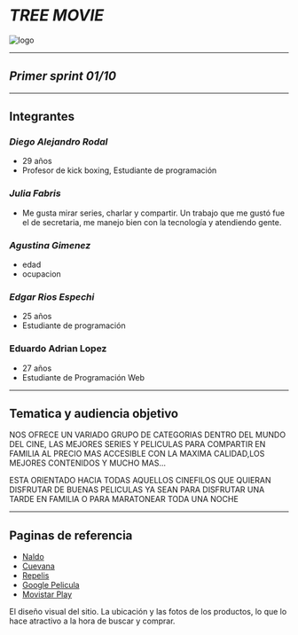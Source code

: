 # ___TREE MOVIE___
![logo](/public/diseño/imagenes/logo.png)
___
## ***Primer sprint 01/10***
_ _ _ 
## **Integrantes**
### *Diego Alejandro Rodal*
- 29 años
- Profesor de kick boxing, Estudiante de programación
### *Julia Fabris*
- Me gusta mirar series, charlar y compartir.  Un trabajo que me gustó fue el de secretaria, me manejo bien con la tecnología y atendiendo gente.

### *Agustina Gimenez*
- edad
- ocupacion
### *Edgar Rios Espechi*
- 25 años
- Estudiante de programación

### Eduardo Adrian Lopez 
- 27 años
- Estudiante de Programación Web
_ _ _ 
## **Tematica y audiencia objetivo**

NOS OFRECE UN VARIADO GRUPO DE CATEGORIAS DENTRO DEL MUNDO DEL CINE, LAS MEJORES SERIES Y PELICULAS PARA COMPARTIR EN FAMILIA AL PRECIO MAS ACCESIBLE CON LA MAXIMA CALIDAD,LOS MEJORES CONTENIDOS Y MUCHO MAS...


ESTA ORIENTADO HACIA TODAS AQUELLOS CINEFILOS QUE QUIERAN DISFRUTAR DE BUENAS PELICULAS YA SEAN PARA DISFRUTAR UNA TARDE EN FAMILIA O PARA MARATONEAR TODA UNA NOCHE
_ _ _ 
## **Paginas de referencia**
- [Naldo](https://www.naldo.com.ar)
- [Cuevana](https://cuevana3.cc)
- [Repelis](https://repelis24.co)
- [Google Pelicula](https://play.google.com/store/movies)
- [Movistar Play](https://www.play.movistar.com.ar/catalog/peliculas-618)


El diseño visual del sitio. La ubicación y las fotos de los productos, lo  que lo hace atractivo a la hora de buscar y comprar.
